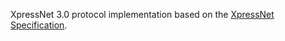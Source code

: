 
XpressNet 3.0 protocol implementation based on the
[XpressNet Specification](http://www.tlacanada.com/TLA/LI-101F%20Installation%20Disk/XpressNet%20and%20LI101F.PDF).
